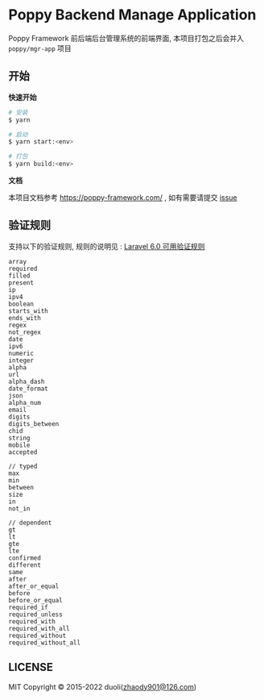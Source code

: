 # Poppy Backend Manage Application

Poppy Framework 前后端后台管理系统的前端界面, 本项目打包之后会并入 `poppy/mgr-app` 项目

## 开始

**快速开始**

```bash
# 安装
$ yarn

# 启动
$ yarn start:<env>

# 打包
$ yarn build:<env>
```

**文档**

本项目文档参考 https://poppy-framework.com/ , 如有需要请提交 [issue](https://github.com/imvkmark/poppy-dev-mgr-app/issues)



## 验证规则

支持以下的验证规则, 规则的说明见 : [Laravel 6.0 可用验证规则](https://learnku.com/docs/laravel/6.x/validation/5144#available-validation-rules)

```
array
required
filled
present
ip
ipv4
boolean
starts_with
ends_with
regex
not_regex
date
ipv6
numeric
integer
alpha
url
alpha_dash
date_format
json
alpha_num
email
digits
digits_between
chid
string
mobile
accepted

// typed
max
min
between
size
in
not_in

// dependent
gt
lt
gte
lte
confirmed
different
same
after
after_or_equal
before
before_or_equal
required_if
required_unless
required_with
required_with_all
required_without
required_without_all
```

## LICENSE

MIT Copyright © 2015-2022 duoli(zhaody901@126.com)
